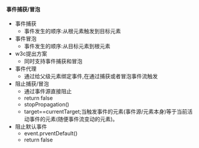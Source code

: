 #### 事件捕获/冒泡
- 事件捕获
  - 事件发生的顺序:从根元素触发到目标元素
- 事件冒泡
  - 事件发生的顺序:从目标元素到根元素
- w3c提出方案
  - 同时支持事件捕获和冒泡
- 事件代理
  - 通过给父级元素绑定事件,在通过捕获或者冒泡事件流触发
- 阻止捕获/冒泡
  - 通过事件源直接阻止
  - return false
  - stopPropagation()
  - target==currentTarget;当触发事件的元素(事件源/元素本身)等于当前活动事件的元素(随便事件流变动的元素)。
- 阻止默认事件
  - event.prventDefault()
  - return false